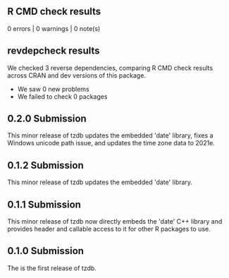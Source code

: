 ## R CMD check results

0 errors | 0 warnings | 0 note(s)

## revdepcheck results

We checked 3 reverse dependencies, comparing R CMD check results across CRAN and dev versions of this package.

 * We saw 0 new problems
 * We failed to check 0 packages
 
## 0.2.0 Submission

This minor release of tzdb updates the embedded 'date' library, fixes
a Windows unicode path issue, and updates the time zone data to 2021e.
 
## 0.1.2 Submission

This minor release of tzdb updates the embedded 'date' library.

## 0.1.1 Submission

This minor release of tzdb now directly embeds the 'date' C++ library and
provides header and callable access to it for other R packages to use.

## 0.1.0 Submission

The is the first release of tzdb.
